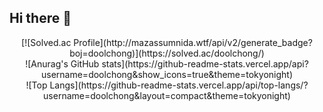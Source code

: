 ## Hi there 👋
 <div align="center">[![Solved.ac Profile](http://mazassumnida.wtf/api/v2/generate_badge?boj=doolchong)](https://solved.ac/doolchong/)</div>
 <div align="center">![Anurag's GitHub stats](https://github-readme-stats.vercel.app/api?username=doolchong&show_icons=true&theme=tokyonight)</div>
 <div align="center">![Top Langs](https://github-readme-stats.vercel.app/api/top-langs/?username=doolchong&layout=compact&theme=tokyonight)</div>
<!--
**doolchong/doolchong** is a ✨ _special_ ✨ repository because its `README.md` (this file) appears on your GitHub profile.

Here are some ideas to get you started:

- 🔭 I’m currently working on ...
- 🌱 I’m currently learning ...
- 👯 I’m looking to collaborate on ...
- 🤔 I’m looking for help with ...
- 💬 Ask me about ...
- 📫 How to reach me: ...
- 😄 Pronouns: ...
- ⚡ Fun fact: ...
-->

